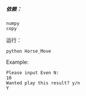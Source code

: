 ##### 依赖：

```
numpy
copy
```

运行：

```
python Horse_Move
```



Example:

```
Please input Even N:
10
Wanted play this result? y/n
Y
```


